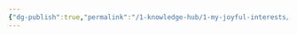 ```yaml
---
{"dg-publish":true,"permalink":"/1-knowledge-hub/1-my-joyful-interests/only-some-geography/city-maps/bhubaneswar-drawing-excalidraw/","tags":["excalidraw"],"noteIcon":""}
---
```

<style> .container {font-family: sans-serif; text-align: center;} .button-wrapper button {z-index: 1;height: 40px; width: 100px; margin: 10px;padding: 5px;} .excalidraw .App-menu_top .buttonList { display: flex;} .excalidraw-wrapper { height: 800px; margin: 50px; position: relative;} :root[dir="ltr"] .excalidraw .layer-ui__wrapper .zen-mode-transition.App-menu_bottom--transition-left {transform: none;} </style><script src="https://cdn.jsdelivr.net/npm/react@17/umd/react.production.min.js"></script><script src="https://cdn.jsdelivr.net/npm/react-dom@17/umd/react-dom.production.min.js"></script><script type="text/javascript" src="https://cdn.jsdelivr.net/npm/@excalidraw/excalidraw@0/dist/excalidraw.production.min.js"></script><div id="Bhubaneswar_Drawingexcalidraw.md"></div><script>(function(){const InitialData={"type":"excalidraw","version":2,"source":"https://github.com/zsviczian/obsidian-excalidraw-plugin/releases/tag/2.7.2","elements":[{"id":"5d8N_x1-qjZ1jFDyYXUBf","type":"freedraw","x":343,"y":-369.015625,"width":102,"height":717,"angle":0,"strokeColor":"#1e1e1e","backgroundColor":"transparent","fillStyle":"solid","strokeWidth":2,"strokeStyle":"solid","roughness":1,"opacity":100,"groupIds":[],"frameId":null,"index":"a1","roundness":null,"seed":440150521,"version":169,"versionNonce":1968762489,"isDeleted":false,"boundElements":null,"updated":1736240257622,"link":null,"locked":false,"points":[[0,0],[0,5],[-2,9],[-2,14],[-3,20],[-3,25],[-3,33],[-3,38],[-3,44],[-3,49],[-3,54],[-3,58],[-1,64],[-1,67],[1,72],[2,76],[4,80],[5,84],[8,88],[10,93],[12,96],[13,100],[16,104],[20,112],[24,118],[27,123],[30,128],[33,133],[36,138],[39,143],[43,148],[47,155],[52,163],[55,169],[59,177],[61,181],[66,189],[68,194],[69,199],[75,211],[77,215],[79,222],[81,228],[83,234],[85,241],[87,247],[89,256],[90,259],[90,264],[92,273],[93,280],[94,286],[95,294],[95,298],[97,312],[97,317],[98,325],[99,335],[99,343],[99,357],[99,363],[99,372],[99,378],[99,383],[99,389],[99,395],[99,404],[99,409],[98,414],[98,418],[97,424],[96,430],[95,433],[95,440],[94,448],[92,455],[91,461],[91,467],[90,473],[89,478],[88,484],[87,495],[86,497],[85,504],[84,509],[84,515],[83,520],[82,524],[81,529],[81,534],[81,540],[81,542],[80,549],[80,554],[79,557],[79,562],[79,566],[78,571],[78,573],[78,575],[78,578],[78,580],[78,584],[78,586],[78,587],[78,589],[78,590],[78,593],[78,596],[78,598],[78,601],[78,604],[78,607],[78,610],[78,613],[78,615],[78,621],[78,623],[78,627],[78,629],[78,632],[78,635],[78,638],[77,642],[77,645],[77,648],[77,651],[77,653],[77,656],[77,658],[77,659],[77,660],[77,662],[77,665],[77,667],[77,669],[78,672],[78,674],[78,675],[78,676],[79,678],[79,680],[79,683],[79,686],[80,687],[80,688],[80,690],[80,693],[80,697],[80,699],[81,700],[81,701],[82,705],[82,706],[82,707],[82,708],[82,709],[82,710],[82,711],[82,712],[82,713],[83,714],[83,715],[83,716],[83,717],[83,717]],"pressures":[],"simulatePressure":true,"lastCommittedPoint":[83,717]},{"id":"mQWlNpMXATsAw05J4hJ48","type":"freedraw","x":-257,"y":-162.265625,"width":596,"height":160,"angle":0,"strokeColor":"#1e1e1e","backgroundColor":"transparent","fillStyle":"solid","strokeWidth":2,"strokeStyle":"solid","roughness":1,"opacity":100,"groupIds":[],"frameId":null,"index":"a2","roundness":null,"seed":1369977945,"version":58,"versionNonce":136397241,"isDeleted":false,"boundElements":null,"updated":1736239036868,"link":null,"locked":false,"points":[[0,0],[7,-4],[20,-12],[33,-19],[53,-27],[68,-33],[90,-41],[107,-46],[129,-53],[157,-59],[173,-63],[201,-68],[225,-73],[242,-76],[266,-79],[283,-82],[318,-88],[335,-91],[345,-93],[367,-99],[390,-105],[402,-109],[421,-114],[442,-119],[445,-120],[467,-126],[479,-129],[485,-131],[502,-134],[510,-135],[519,-138],[526,-140],[531,-140],[537,-142],[541,-143],[546,-145],[552,-147],[557,-148],[562,-150],[565,-151],[570,-153],[572,-153],[574,-155],[576,-156],[580,-157],[582,-159],[584,-159],[586,-159],[587,-160],[589,-160],[590,-160],[591,-160],[592,-160],[594,-160],[595,-160],[596,-160],[596,-160]],"pressures":[],"simulatePressure":true,"lastCommittedPoint":[596,-160]},{"id":"RE5DWUQXL7tTv0FC_Rs1k","type":"freedraw","x":-217,"y":-31.265625,"width":604,"height":186,"angle":0,"strokeColor":"#1e1e1e","backgroundColor":"transparent","fillStyle":"solid","strokeWidth":2,"strokeStyle":"solid","roughness":1,"opacity":100,"groupIds":[],"frameId":null,"index":"a3","roundness":null,"seed":1291923319,"version":66,"versionNonce":498535575,"isDeleted":false,"boundElements":null,"updated":1736239040375,"link":null,"locked":false,"points":[[0,0],[1,0],[2,0],[7,0],[13,-2],[29,-7],[45,-13],[79,-24],[104,-33],[122,-40],[148,-49],[171,-58],[193,-67],[212,-75],[237,-88],[255,-97],[271,-105],[284,-112],[302,-121],[309,-124],[333,-135],[350,-142],[370,-149],[383,-154],[397,-158],[407,-161],[422,-165],[431,-169],[445,-172],[454,-173],[461,-175],[469,-177],[478,-178],[482,-179],[488,-181],[494,-181],[500,-182],[510,-184],[521,-185],[528,-186],[537,-186],[548,-186],[554,-186],[560,-186],[565,-186],[570,-186],[574,-186],[581,-186],[584,-186],[588,-186],[590,-186],[592,-186],[593,-186],[594,-186],[595,-186],[596,-186],[597,-186],[598,-186],[599,-186],[600,-186],[601,-186],[602,-186],[603,-186],[604,-186],[604,-186]],"pressures":[],"simulatePressure":true,"lastCommittedPoint":[604,-186]},{"id":"dYWdx41zQjTgB9WYX2Wju","type":"freedraw","x":433,"y":-133.265625,"width":659,"height":301,"angle":0,"strokeColor":"#1e1e1e","backgroundColor":"transparent","fillStyle":"solid","strokeWidth":2,"strokeStyle":"solid","roughness":1,"opacity":100,"groupIds":[],"frameId":null,"index":"a4","roundness":null,"seed":2020735289,"version":66,"versionNonce":1808582169,"isDeleted":false,"boundElements":null,"updated":1736239045567,"link":null,"locked":false,"points":[[0,0],[-1,0],[-6,0],[-11,0],[-17,0],[-23,0],[-30,1],[-38,2],[-50,3],[-56,4],[-67,5],[-72,6],[-91,11],[-103,13],[-121,17],[-128,19],[-139,22],[-168,30],[-182,33],[-205,39],[-223,45],[-245,51],[-270,59],[-290,66],[-313,72],[-336,81],[-368,92],[-386,100],[-405,108],[-423,116],[-440,123],[-453,129],[-467,138],[-478,143],[-493,152],[-505,160],[-515,169],[-524,175],[-530,180],[-539,188],[-547,194],[-554,199],[-565,209],[-568,213],[-578,222],[-586,229],[-595,237],[-599,240],[-605,245],[-610,250],[-616,254],[-623,260],[-624,261],[-631,267],[-634,270],[-637,274],[-639,276],[-642,279],[-645,283],[-652,292],[-654,295],[-656,298],[-658,300],[-659,301],[-659,301]],"pressures":[],"simulatePressure":true,"lastCommittedPoint":[-659,301]},{"id":"K8Rs_Pxr-MlFWms8dUqk9","type":"freedraw","x":-210,"y":167.734375,"width":630,"height":53,"angle":0,"strokeColor":"#1e1e1e","backgroundColor":"transparent","fillStyle":"solid","strokeWidth":2,"strokeStyle":"solid","roughness":1,"opacity":100,"groupIds":[],"frameId":null,"index":"a5","roundness":null,"seed":480734487,"version":64,"versionNonce":527585559,"isDeleted":false,"boundElements":null,"updated":1736239051730,"link":null,"locked":false,"points":[[0,0],[6,1],[17,6],[26,10],[37,15],[53,21],[66,27],[78,31],[89,34],[102,37],[111,38],[132,40],[142,41],[155,41],[165,41],[179,41],[192,41],[207,41],[221,39],[247,37],[260,36],[284,34],[291,33],[327,31],[345,30],[360,28],[371,27],[387,25],[402,23],[412,21],[434,19],[444,17],[458,15],[466,13],[476,11],[490,8],[507,6],[513,5],[528,2],[539,0],[548,-2],[559,-4],[566,-6],[572,-6],[578,-7],[585,-9],[587,-9],[591,-9],[599,-10],[603,-11],[609,-12],[611,-12],[616,-12],[620,-12],[622,-12],[623,-12],[625,-12],[626,-12],[627,-12],[628,-12],[629,-12],[630,-12],[630,-12]],"pressures":[],"simulatePressure":true,"lastCommittedPoint":[630,-12]},{"id":"cbFY9-BATVvzvet-3tfva","type":"freedraw","x":424.75,"y":289.984375,"width":618.75,"height":45,"angle":0,"strokeColor":"#1e1e1e","backgroundColor":"transparent","fillStyle":"solid","strokeWidth":2,"strokeStyle":"solid","roughness":1,"opacity":100,"groupIds":[],"frameId":null,"index":"a6","roundness":null,"seed":2137443513,"version":102,"versionNonce":1440351577,"isDeleted":false,"boundElements":null,"updated":1736239063099,"link":null,"locked":false,"points":[[0,0],[-1.25,0],[-2.5,0],[-7.5,0],[-10,0],[-15,0],[-25,2.5],[-53.75,8.75],[-72.5,12.5],[-95,16.25],[-120,21.25],[-142.5,26.25],[-166.25,31.25],[-195,35],[-208.75,37.5],[-231.25,41.25],[-250,42.5],[-253.75,42.5],[-278.75,45],[-290,45],[-303.75,45],[-312.5,45],[-325,45],[-341.25,45],[-353.75,45],[-380,45],[-393.75,45],[-407.5,45],[-423.75,45],[-435,45],[-446.25,45],[-457.5,45],[-470,45],[-480,43.75],[-487.5,42.5],[-492.5,41.25],[-496.25,41.25],[-500,41.25],[-501.25,41.25],[-502.5,40],[-506.25,40],[-507.5,40],[-508.75,40],[-510,40],[-511.25,40],[-512.5,40],[-515,40],[-516.25,38.75],[-517.5,38.75],[-518.75,38.75],[-521.25,38.75],[-523.75,37.5],[-525,37.5],[-527.5,37.5],[-528.75,37.5],[-531.25,37.5],[-532.5,37.5],[-533.75,37.5],[-535,37.5],[-536.25,37.5],[-538.75,37.5],[-540,37.5],[-541.25,37.5],[-543.75,37.5],[-545,36.25],[-546.25,36.25],[-548.75,36.25],[-550,36.25],[-552.5,36.25],[-553.75,36.25],[-556.25,36.25],[-557.5,36.25],[-560,36.25],[-563.75,36.25],[-566.25,36.25],[-568.75,36.25],[-571.25,35],[-572.5,35],[-575,33.75],[-577.5,33.75],[-581.25,32.5],[-585,32.5],[-587.5,31.25],[-590,31.25],[-592.5,30],[-595,30],[-597.5,30],[-600,30],[-601.25,28.75],[-603.75,28.75],[-606.25,27.5],[-608.75,27.5],[-610,27.5],[-611.25,27.5],[-612.5,27.5],[-613.75,27.5],[-615,27.5],[-616.25,27.5],[-617.5,26.25],[-618.75,26.25],[-618.75,26.25]],"pressures":[],"simulatePressure":true,"lastCommittedPoint":[-618.75,26.25]},{"id":"uuRezUcRqfovHr-mutFck","type":"freedraw","x":427.25,"y":347.484375,"width":32.5,"height":152.5,"angle":0,"strokeColor":"#1e1e1e","backgroundColor":"transparent","fillStyle":"solid","strokeWidth":2,"strokeStyle":"solid","roughness":1,"opacity":100,"groupIds":[],"frameId":null,"index":"a7","roundness":null,"seed":536357335,"version":38,"versionNonce":292026167,"isDeleted":false,"boundElements":null,"updated":1736239080740,"link":null,"locked":false,"points":[[0,0],[0,5],[1.25,12.5],[2.5,20],[3.75,28.75],[3.75,36.25],[3.75,42.5],[5,47.5],[6.25,55],[7.5,58.75],[7.5,62.5],[7.5,65],[7.5,70],[8.75,72.5],[10,76.25],[10,80],[11.25,85],[12.5,90],[13.75,93.75],[15,98.75],[17.5,105],[18.75,110],[20,115],[21.25,117.5],[22.5,122.5],[25,126.25],[26.25,130],[27.5,133.75],[27.5,137.5],[28.75,141.25],[30,145],[31.25,147.5],[31.25,148.75],[31.25,151.25],[32.5,151.25],[32.5,152.5],[32.5,152.5]],"pressures":[],"simulatePressure":true,"lastCommittedPoint":[32.5,152.5]},{"id":"bT_mYkVVS8P8PAOVz331h","type":"freedraw","x":459.75,"y":499.984375,"width":687.5,"height":27.5,"angle":0,"strokeColor":"#1e1e1e","backgroundColor":"transparent","fillStyle":"solid","strokeWidth":2,"strokeStyle":"solid","roughness":1,"opacity":100,"groupIds":[],"frameId":null,"index":"a8","roundness":null,"seed":76127385,"version":61,"versionNonce":2111986487,"isDeleted":false,"boundElements":null,"updated":1736239082175,"link":null,"locked":false,"points":[[0,0],[-3.75,0],[-8.75,0],[-22.5,-1.25],[-36.25,-2.5],[-55,-5],[-77.5,-7.5],[-107.5,-10],[-117.5,-10],[-142.5,-11.25],[-153.75,-11.25],[-166.25,-11.25],[-180,-11.25],[-192.5,-11.25],[-210,-11.25],[-218.75,-10],[-231.25,-8.75],[-246.25,-6.25],[-261.25,-3.75],[-276.25,-1.25],[-292.5,1.25],[-313.75,5],[-327.5,6.25],[-345,7.5],[-363.75,10],[-380,12.5],[-390,13.75],[-408.75,15],[-425,16.25],[-438.75,16.25],[-451.25,16.25],[-467.5,16.25],[-482.5,16.25],[-496.25,16.25],[-517.5,16.25],[-525,15],[-545,13.75],[-553.75,13.75],[-562.5,13.75],[-573.75,13.75],[-582.5,13.75],[-591.25,13.75],[-603.75,11.25],[-616.25,10],[-625,8.75],[-635,7.5],[-643.75,5],[-651.25,3.75],[-657.5,1.25],[-662.5,0],[-666.25,-1.25],[-673.75,-2.5],[-677.5,-3.75],[-680,-5],[-681.25,-5],[-683.75,-5],[-685,-6.25],[-686.25,-6.25],[-687.5,-6.25],[-687.5,-6.25]],"pressures":[],"simulatePressure":true,"lastCommittedPoint":[-687.5,-6.25]},{"id":"Lv-ha9wmjtNUli1MkYbQh","type":"ellipse","x":424.75,"y":478.734375,"width":63.75,"height":41.25,"angle":0,"strokeColor":"#e03131","backgroundColor":"#ffc9c9","fillStyle":"solid","strokeWidth":2,"strokeStyle":"solid","roughness":1,"opacity":100,"groupIds":[],"frameId":null,"index":"a9","roundness":{"type":2},"seed":1077672089,"version":40,"versionNonce":2097148377,"isDeleted":false,"boundElements":null,"updated":1736241087025,"link":null,"locked":false},{"id":"rDeDU4Fc","type":"text","x":489.75,"y":467.484375,"width":169.63987731933594,"height":50,"angle":0,"strokeColor":"#e03131","backgroundColor":"transparent","fillStyle":"solid","strokeWidth":2,"strokeStyle":"solid","roughness":1,"opacity":100,"groupIds":[],"frameId":null,"index":"aA","roundness":null,"seed":796808345,"version":49,"versionNonce":1700670615,"isDeleted":false,"boundElements":null,"updated":1736239113056,"link":null,"locked":false,"text":"VaniVihaar Square\n","rawText":"VaniVihaar Square\n","fontSize":20,"fontFamily":5,"textAlign":"left","verticalAlign":"top","containerId":null,"originalText":"VaniVihaar Square\n","autoResize":true,"lineHeight":1.25},{"id":"keqCOsbn","type":"text","x":-131.5,"y":484.984375,"width":130.8399200439453,"height":50,"angle":0,"strokeColor":"#e03131","backgroundColor":"transparent","fillStyle":"solid","strokeWidth":2,"strokeStyle":"solid","roughness":1,"opacity":100,"groupIds":[],"frameId":null,"index":"aB","roundness":null,"seed":453980887,"version":91,"versionNonce":754756919,"isDeleted":false,"boundElements":null,"updated":1736239922285,"link":null,"locked":false,"text":"Janpath road\n","rawText":"Janpath road\n","fontSize":20,"fontFamily":5,"textAlign":"left","verticalAlign":"top","containerId":null,"originalText":"Janpath road\n","autoResize":true,"lineHeight":1.25},{"id":"BGCVByk8HQ8XTNPoYDABN","type":"rectangle","x":-102.75,"y":632.484375,"width":13.75,"height":10,"angle":0,"strokeColor":"#e03131","backgroundColor":"transparent","fillStyle":"solid","strokeWidth":2,"strokeStyle":"solid","roughness":1,"opacity":100,"groupIds":[],"frameId":null,"index":"aC","roundness":{"type":3},"seed":731174489,"version":16,"versionNonce":1812344153,"isDeleted":false,"boundElements":null,"updated":1736239226710,"link":null,"locked":false},{"id":"9pDEnrcx","type":"text","x":-79,"y":621.234375,"width":151.3798828125,"height":50,"angle":0,"strokeColor":"#e03131","backgroundColor":"transparent","fillStyle":"solid","strokeWidth":2,"strokeStyle":"solid","roughness":1,"opacity":100,"groupIds":[],"frameId":null,"index":"aD","roundness":null,"seed":554737657,"version":39,"versionNonce":1324805111,"isDeleted":false,"boundElements":null,"updated":1736239904448,"link":null,"locked":false,"text":"Railway station\n","rawText":"Railway station\n","fontSize":20,"fontFamily":5,"textAlign":"left","verticalAlign":"top","containerId":null,"originalText":"Railway station\n","autoResize":true,"lineHeight":1.25},{"id":"3DUkWEqDhUfDSnc27RY6q","type":"freedraw","x":91,"y":339.984375,"width":8.75,"height":166.25,"angle":0,"strokeColor":"#1e1e1e","backgroundColor":"transparent","fillStyle":"solid","strokeWidth":2,"strokeStyle":"solid","roughness":1,"opacity":100,"groupIds":[],"frameId":null,"index":"aI","roundness":null,"seed":648609369,"version":41,"versionNonce":93294135,"isDeleted":false,"boundElements":null,"updated":1736239932276,"link":null,"locked":false,"points":[[0,0],[0,3.75],[0,8.75],[0,18.75],[0,27.5],[0,36.25],[0,43.75],[0,51.25],[0,57.5],[0,62.5],[0,70],[0,76.25],[-1.25,82.5],[-2.5,86.25],[-3.75,92.5],[-3.75,97.5],[-3.75,101.25],[-3.75,106.25],[-3.75,110],[-6.25,117.5],[-6.25,120],[-6.25,125],[-6.25,127.5],[-6.25,131.25],[-7.5,133.75],[-7.5,137.5],[-8.75,141.25],[-8.75,142.5],[-8.75,146.25],[-8.75,148.75],[-8.75,151.25],[-8.75,153.75],[-8.75,157.5],[-8.75,160],[-8.75,161.25],[-8.75,162.5],[-8.75,163.75],[-8.75,165],[-8.75,166.25],[-8.75,166.25]],"pressures":[],"simulatePressure":true,"lastCommittedPoint":[-8.75,166.25]},{"id":"i7R8DDFBZprliuRb40OQJ","type":"rectangle","x":63.5,"y":476.234375,"width":10,"height":12.5,"angle":0,"strokeColor":"#e03131","backgroundColor":"transparent","fillStyle":"solid","strokeWidth":2,"strokeStyle":"solid","roughness":1,"opacity":100,"groupIds":[],"frameId":null,"index":"aJ","roundness":{"type":3},"seed":1643632025,"version":15,"versionNonce":470150297,"isDeleted":false,"boundElements":null,"updated":1736239953835,"link":null,"locked":false},{"id":"gYOEnR5Y","type":"text","x":93.5,"y":467.484375,"width":114.27993774414062,"height":50,"angle":0,"strokeColor":"#e03131","backgroundColor":"transparent","fillStyle":"solid","strokeWidth":2,"strokeStyle":"solid","roughness":1,"opacity":100,"groupIds":[],"frameId":null,"index":"aK","roundness":null,"seed":772652695,"version":66,"versionNonce":130637625,"isDeleted":false,"boundElements":null,"updated":1736239965570,"link":null,"locked":false,"text":"Ram Temple\n","rawText":"Ram Temple\n","fontSize":20,"fontFamily":5,"textAlign":"left","verticalAlign":"top","containerId":null,"originalText":"Ram Temple\n","autoResize":true,"lineHeight":1.25},{"id":"tgm4Sd0fHNSJVhxuhsId7","type":"rectangle","x":41,"y":438.734375,"width":8.75,"height":8.75,"angle":0,"strokeColor":"#e03131","backgroundColor":"transparent","fillStyle":"solid","strokeWidth":2,"strokeStyle":"solid","roughness":1,"opacity":100,"groupIds":[],"frameId":null,"index":"aL","roundness":{"type":3},"seed":1508091129,"version":88,"versionNonce":337981111,"isDeleted":false,"boundElements":null,"updated":1736239997844,"link":null,"locked":false},{"id":"XREppVQj","type":"text","x":-32.75,"y":421.234375,"width":74.23994445800781,"height":50,"angle":0,"strokeColor":"#e03131","backgroundColor":"transparent","fillStyle":"solid","strokeWidth":2,"strokeStyle":"solid","roughness":1,"opacity":100,"groupIds":[],"frameId":null,"index":"aM","roundness":null,"seed":1330916599,"version":35,"versionNonce":136582297,"isDeleted":false,"boundElements":null,"updated":1736240009119,"link":null,"locked":false,"text":"BeyRut\n","rawText":"BeyRut\n","fontSize":20,"fontFamily":5,"textAlign":"left","verticalAlign":"top","containerId":null,"originalText":"BeyRut\n","autoResize":true,"lineHeight":1.25},{"id":"DZhrmE21a_H2QYHjM3mO7","type":"rectangle","x":68.5,"y":388.734375,"width":11.25,"height":12.5,"angle":0,"strokeColor":"#e03131","backgroundColor":"transparent","fillStyle":"solid","strokeWidth":2,"strokeStyle":"solid","roughness":1,"opacity":100,"groupIds":[],"frameId":null,"index":"aN","roundness":{"type":3},"seed":442008153,"version":13,"versionNonce":789165687,"isDeleted":false,"boundElements":null,"updated":1736240016968,"link":null,"locked":false},{"id":"CmX0efnF","type":"text","x":74.75,"y":366.234375,"width":121.35992431640625,"height":50,"angle":0,"strokeColor":"#e03131","backgroundColor":"transparent","fillStyle":"solid","strokeWidth":2,"strokeStyle":"solid","roughness":1,"opacity":100,"groupIds":[],"frameId":null,"index":"aO","roundness":null,"seed":1532877145,"version":37,"versionNonce":1984616023,"isDeleted":false,"boundElements":null,"updated":1736240027888,"link":null,"locked":false,"text":"Ekhamra Hut\n","rawText":"Ekhamra Hut\n","fontSize":20,"fontFamily":5,"textAlign":"left","verticalAlign":"top","containerId":null,"originalText":"Ekhamra Hut\n","autoResize":true,"lineHeight":1.25},{"id":"Vb0tdeWr","type":"text","x":-65.25,"y":302.3426889870765,"width":310.49151611328125,"height":53.42779067528241,"angle":0,"strokeColor":"#e03131","backgroundColor":"transparent","fillStyle":"solid","strokeWidth":2,"strokeStyle":"solid","roughness":1,"opacity":100,"groupIds":[],"frameId":null,"index":"aP","roundness":null,"seed":145517719,"version":160,"versionNonce":303202713,"isDeleted":false,"boundElements":null,"updated":1736240064688,"link":null,"locked":false,"text":"Sachivalaya Marg /Nehru Marg\n","rawText":"Sachivalaya Marg /Nehru Marg\n","fontSize":21.371116270112964,"fontFamily":5,"textAlign":"left","verticalAlign":"top","containerId":null,"originalText":"Sachivalaya Marg /Nehru Marg\n","autoResize":true,"lineHeight":1.25},{"id":"GkEroGNH","type":"text","x":58.5,"y":163.734375,"width":114.81991577148438,"height":50,"angle":0,"strokeColor":"#e03131","backgroundColor":"transparent","fillStyle":"solid","strokeWidth":2,"strokeStyle":"solid","roughness":1,"opacity":100,"groupIds":[],"frameId":null,"index":"aQ","roundness":null,"seed":592424793,"version":33,"versionNonce":2116202743,"isDeleted":false,"boundElements":null,"updated":1736240083777,"link":null,"locked":false,"text":"Vidyut Marg\n","rawText":"Vidyut Marg\n","fontSize":20,"fontFamily":5,"textAlign":"left","verticalAlign":"top","containerId":null,"originalText":"Vidyut Marg\n","autoResize":true,"lineHeight":1.25},{"id":"SIVPntHQGibZ8MeR_jzF4","type":"freedraw","x":-215.25,"y":162.484375,"width":40,"height":336.25,"angle":0,"strokeColor":"#1e1e1e","backgroundColor":"transparent","fillStyle":"solid","strokeWidth":2,"strokeStyle":"solid","roughness":1,"opacity":100,"groupIds":[],"frameId":null,"index":"aS","roundness":null,"seed":1383375063,"version":54,"versionNonce":506128183,"isDeleted":false,"boundElements":null,"updated":1736240095056,"link":null,"locked":false,"points":[[0,0],[0,2.5],[1.25,8.75],[1.25,15],[3.75,28.75],[5,42.5],[5,52.5],[6.25,66.25],[6.25,73.75],[6.25,80],[6.25,87.5],[6.25,97.5],[6.25,110],[6.25,118.75],[6.25,127.5],[6.25,137.5],[6.25,145],[6.25,152.5],[6.25,160],[6.25,167.5],[6.25,176.25],[5,186.25],[2.5,200],[2.5,207.5],[0,216.25],[-2.5,223.75],[-3.75,232.5],[-6.25,241.25],[-7.5,248.75],[-10,256.25],[-11.25,265],[-12.5,271.25],[-15,277.5],[-15,283.75],[-17.5,286.25],[-18.75,292.5],[-20,296.25],[-21.25,301.25],[-22.5,305],[-23.75,310],[-26.25,313.75],[-26.25,316.25],[-28.75,318.75],[-28.75,321.25],[-30,322.5],[-30,325],[-31.25,327.5],[-32.5,330],[-33.75,332.5],[-33.75,333.75],[-33.75,335],[-33.75,336.25],[-33.75,336.25]],"pressures":[],"simulatePressure":true,"lastCommittedPoint":[-33.75,336.25]},{"id":"4lvwxsTqsMWmb_6xXC8WT","type":"ellipse","x":-274,"y":474.984375,"width":55,"height":49,"angle":0,"strokeColor":"#e03131","backgroundColor":"#ffc9c9","fillStyle":"solid","strokeWidth":2,"strokeStyle":"solid","roughness":1,"opacity":100,"groupIds":[],"frameId":null,"index":"aT","roundness":{"type":2},"seed":783002777,"version":37,"versionNonce":1095634841,"isDeleted":false,"boundElements":[],"updated":1736241089465,"link":null,"locked":false},{"id":"eCfRTVtD","type":"text","x":62.25,"y":-60.015625,"width":147.55990600585938,"height":25,"angle":5.970443217075998,"strokeColor":"#e03131","backgroundColor":"transparent","fillStyle":"solid","strokeWidth":2,"strokeStyle":"solid","roughness":1,"opacity":100,"groupIds":[],"frameId":null,"index":"aW","roundness":null,"seed":1531481847,"version":63,"versionNonce":395796503,"isDeleted":false,"boundElements":null,"updated":1736240155685,"link":null,"locked":false,"text":"CRP DAV Road","rawText":"CRP DAV Road","fontSize":20,"fontFamily":5,"textAlign":"left","verticalAlign":"top","containerId":null,"originalText":"CRP DAV Road","autoResize":true,"lineHeight":1.25},{"id":"RzBoUUD2","type":"text","x":51,"y":-157.515625,"width":102.85992431640625,"height":50,"angle":5.79444049128916,"strokeColor":"#e03131","backgroundColor":"transparent","fillStyle":"solid","strokeWidth":2,"strokeStyle":"solid","roughness":1,"opacity":100,"groupIds":[],"frameId":null,"index":"aX","roundness":null,"seed":405898839,"version":31,"versionNonce":1786120055,"isDeleted":false,"boundElements":null,"updated":1736240170074,"link":null,"locked":false,"text":"Azad Marg\n","rawText":"Azad Marg\n","fontSize":20,"fontFamily":5,"textAlign":"left","verticalAlign":"top","containerId":null,"originalText":"Azad Marg\n","autoResize":true,"lineHeight":1.25},{"id":"kcjyfX1d","type":"text","x":5.976872235406343,"y":-293.91593425154014,"width":152.13986206054688,"height":25,"angle":5.977844219602991,"strokeColor":"#e03131","backgroundColor":"transparent","fillStyle":"solid","strokeWidth":2,"strokeStyle":"solid","roughness":1,"opacity":100,"groupIds":[],"frameId":null,"index":"aY","roundness":null,"seed":1280693687,"version":68,"versionNonce":271206359,"isDeleted":false,"boundElements":null,"updated":1736240196641,"link":null,"locked":false,"text":"Khandagiri Marg","rawText":"Khandagiri Marg","fontSize":20,"fontFamily":5,"textAlign":"left","verticalAlign":"top","containerId":null,"originalText":"Khandagiri Marg","autoResize":true,"lineHeight":1.25},{"id":"p31uFqtN","type":"text","x":-347.75,"y":-233.765625,"width":124.49992370605469,"height":75,"angle":0,"strokeColor":"#e03131","backgroundColor":"transparent","fillStyle":"solid","strokeWidth":2,"strokeStyle":"solid","roughness":1,"opacity":100,"groupIds":[],"frameId":null,"index":"aa","roundness":null,"seed":1630728215,"version":48,"versionNonce":123013849,"isDeleted":false,"boundElements":null,"updated":1736240220622,"link":null,"locked":false,"text":"NTPC \nGuest House\n","rawText":"NTPC \nGuest House\n","fontSize":20,"fontFamily":5,"textAlign":"left","verticalAlign":"top","containerId":null,"originalText":"NTPC \nGuest House\n","autoResize":true,"lineHeight":1.25},{"id":"JMZIWttrcsXz789dVpKch","type":"ellipse","x":319.75,"y":-337.515625,"width":52.5,"height":33.75,"angle":0,"strokeColor":"#e03131","backgroundColor":"#ffc9c9","fillStyle":"solid","strokeWidth":4,"strokeStyle":"solid","roughness":1,"opacity":100,"groupIds":[],"frameId":null,"index":"ab","roundness":{"type":2},"seed":1240524953,"version":37,"versionNonce":188310553,"isDeleted":false,"boundElements":null,"updated":1736241082801,"link":null,"locked":false},{"id":"ikCx7fkF","type":"text","x":388.5,"y":-346.265625,"width":171.29986572265625,"height":25,"angle":0,"strokeColor":"#e03131","backgroundColor":"transparent","fillStyle":"solid","strokeWidth":2,"strokeStyle":"solid","roughness":1,"opacity":100,"groupIds":[],"frameId":null,"index":"ac","roundness":null,"seed":702200727,"version":22,"versionNonce":228467641,"isDeleted":false,"boundElements":null,"updated":1736240238154,"link":null,"locked":false,"text":"Khandagiri Square","rawText":"Khandagiri Square","fontSize":20,"fontFamily":5,"textAlign":"left","verticalAlign":"top","containerId":null,"originalText":"Khandagiri Square","autoResize":true,"lineHeight":1.25},{"id":"ieRcEf8WRgvdo3qsjaQ0e","type":"rectangle","x":417.25,"y":-60.015625,"width":36.25,"height":28.75,"angle":0,"strokeColor":"#e03131","backgroundColor":"transparent","fillStyle":"solid","strokeWidth":2,"strokeStyle":"solid","roughness":1,"opacity":100,"groupIds":[],"frameId":null,"index":"ad","roundness":{"type":3},"seed":2109975927,"version":41,"versionNonce":736600857,"isDeleted":false,"boundElements":null,"updated":1736240260687,"link":null,"locked":false},{"id":"Nw55UO4lU780-LyxcDiIE","type":"rectangle","x":-274,"y":-170.015625,"width":25,"height":26.25,"angle":0,"strokeColor":"#e03131","backgroundColor":"transparent","fillStyle":"solid","strokeWidth":2,"strokeStyle":"solid","roughness":1,"opacity":100,"groupIds":[],"frameId":null,"index":"ae","roundness":{"type":3},"seed":1619686041,"version":12,"versionNonce":1901325273,"isDeleted":false,"boundElements":null,"updated":1736240254900,"link":null,"locked":false},{"id":"wN01NJYx","type":"text","x":468.5,"y":-53.765625,"width":75.719970703125,"height":50,"angle":0,"strokeColor":"#e03131","backgroundColor":"transparent","fillStyle":"solid","strokeWidth":2,"strokeStyle":"solid","roughness":1,"opacity":100,"groupIds":[],"frameId":null,"index":"af","roundness":null,"seed":141193433,"version":32,"versionNonce":2089640983,"isDeleted":false,"boundElements":null,"updated":1736240277712,"link":null,"locked":false,"text":"ISCKON\nTemple","rawText":"ISCKON\nTemple","fontSize":20,"fontFamily":5,"textAlign":"left","verticalAlign":"top","containerId":null,"originalText":"ISCKON\nTemple","autoResize":true,"lineHeight":1.25},{"id":"eBUtjWtwAFHt11ItfvYE7","type":"rectangle","x":233.5,"y":127.484375,"width":16.25,"height":16.25,"angle":0,"strokeColor":"#e03131","backgroundColor":"transparent","fillStyle":"solid","strokeWidth":2,"strokeStyle":"solid","roughness":1,"opacity":100,"groupIds":[],"frameId":null,"index":"ag","roundness":{"type":3},"seed":956221881,"version":16,"versionNonce":599703737,"isDeleted":false,"boundElements":null,"updated":1736240300902,"link":null,"locked":false},{"id":"MgN0ez08","type":"text","x":259.75,"y":103.734375,"width":76.95994567871094,"height":50,"angle":0,"strokeColor":"#e03131","backgroundColor":"transparent","fillStyle":"solid","strokeWidth":2,"strokeStyle":"solid","roughness":1,"opacity":100,"groupIds":[],"frameId":null,"index":"ah","roundness":null,"seed":676921463,"version":40,"versionNonce":531178073,"isDeleted":false,"boundElements":null,"updated":1736240316807,"link":null,"locked":false,"text":"Kalyani \nStadium","rawText":"Kalyani \nStadium","fontSize":20,"fontFamily":5,"textAlign":"left","verticalAlign":"top","containerId":null,"originalText":"Kalyani \nStadium","autoResize":true,"lineHeight":1.25},{"id":"r2miqx8p7SHvhxhKcwxE6","type":"rectangle","x":211,"y":201.234375,"width":15,"height":10,"angle":0,"strokeColor":"#e03131","backgroundColor":"transparent","fillStyle":"solid","strokeWidth":2,"strokeStyle":"solid","roughness":1,"opacity":100,"groupIds":[],"frameId":null,"index":"ai","roundness":{"type":3},"seed":113582105,"version":14,"versionNonce":1619519033,"isDeleted":false,"boundElements":null,"updated":1736240323924,"link":null,"locked":false},{"id":"xeZ4DvWz","type":"text","x":231,"y":192.484375,"width":131.55987548828125,"height":50,"angle":0,"strokeColor":"#e03131","backgroundColor":"transparent","fillStyle":"solid","strokeWidth":2,"strokeStyle":"solid","roughness":1,"opacity":100,"groupIds":[],"frameId":null,"index":"aj","roundness":null,"seed":2010948343,"version":43,"versionNonce":985879961,"isDeleted":false,"boundElements":null,"updated":1736240345100,"link":null,"locked":false,"text":"Venkateswara\nTemple","rawText":"Venkateswara\nTemple","fontSize":20,"fontFamily":5,"textAlign":"left","verticalAlign":"top","containerId":null,"originalText":"Venkateswara\nTemple","autoResize":true,"lineHeight":1.25},{"id":"rQkQ3vNzmFbOsM5TQvNZZ","type":"freedraw","x":421,"y":154.984375,"width":431.25,"height":68.75,"angle":0,"strokeColor":"#1e1e1e","backgroundColor":"transparent","fillStyle":"solid","strokeWidth":2,"strokeStyle":"solid","roughness":1,"opacity":100,"groupIds":[],"frameId":null,"index":"al","roundness":null,"seed":341916889,"version":33,"versionNonce":1644923703,"isDeleted":false,"boundElements":null,"updated":1736240358150,"link":null,"locked":false,"points":[[0,0],[1.25,-1.25],[3.75,-1.25],[11.25,-1.25],[23.75,-2.5],[50,-6.25],[77.5,-11.25],[103.75,-15],[118.75,-16.25],[153.75,-17.5],[173.75,-17.5],[191.25,-17.5],[211.25,-17.5],[231.25,-17.5],[256.25,-17.5],[275,-18.75],[296.25,-22.5],[317.5,-27.5],[336.25,-33.75],[348.75,-38.75],[361.25,-43.75],[372.5,-47.5],[387.5,-53.75],[393.75,-55],[403.75,-58.75],[408.75,-61.25],[416.25,-63.75],[422.5,-66.25],[427.5,-66.25],[430,-67.5],[431.25,-68.75],[431.25,-68.75]],"pressures":[],"simulatePressure":true,"lastCommittedPoint":[431.25,-68.75]},{"id":"YDGLnMMY","type":"text","x":636,"y":86.234375,"width":170.97987365722656,"height":25,"angle":6.127597708465934,"strokeColor":"#e03131","backgroundColor":"transparent","fillStyle":"solid","strokeWidth":2,"strokeStyle":"solid","roughness":1,"opacity":100,"groupIds":[],"frameId":null,"index":"am","roundness":null,"seed":1774438553,"version":81,"versionNonce":715827513,"isDeleted":false,"boundElements":null,"updated":1736240374141,"link":null,"locked":false,"text":"Nandakanan Road","rawText":"Nandakanan Road","fontSize":20,"fontFamily":5,"textAlign":"left","verticalAlign":"top","containerId":null,"originalText":"Nandakanan Road","autoResize":true,"lineHeight":1.25},{"id":"XLHKWHhkQdYEkvyvX2JCK","type":"freedraw","x":855.8076923076922,"y":85.84975961538464,"width":455.3846153846155,"height":107.69230769230774,"angle":0,"strokeColor":"#1e1e1e","backgroundColor":"transparent","fillStyle":"solid","strokeWidth":2,"strokeStyle":"solid","roughness":1,"opacity":100,"groupIds":[],"frameId":null,"index":"an","roundness":null,"seed":904059159,"version":31,"versionNonce":113302777,"isDeleted":false,"boundElements":null,"updated":1736240851813,"link":null,"locked":false,"points":[[0,0],[1.538461538461661,0],[9.230769230769283,-4.615384615384642],[21.53846153846166,-7.692307692307736],[35.38461538461547,-13.846153846153925],[60,-20],[86.15384615384619,-26.15384615384619],[124.61538461538476,-32.30769230769238],[149.23076923076928,-35.38461538461536],[170.76923076923072,-38.46153846153845],[196.9230769230769,-40],[221.53846153846166,-41.53846153846155],[247.69230769230762,-43.076923076923094],[270.7692307692307,-44.61538461538464],[295.3846153846155,-47.692307692307736],[332.3076923076924,-53.846153846153925],[353.8461538461538,-56.923076923076906],[381.53846153846166,-64.61538461538464],[396.9230769230769,-69.23076923076928],[409.2307692307693,-73.84615384615392],[415.3846153846155,-76.9230769230769],[427.6923076923076,-84.61538461538464],[432.3076923076924,-89.23076923076928],[436.9230769230769,-93.84615384615392],[440,-95.38461538461536],[447.6923076923076,-104.61538461538464],[452.3076923076924,-106.15384615384619],[453.8461538461538,-107.69230769230774],[455.3846153846155,-107.69230769230774],[455.3846153846155,-107.69230769230774]],"pressures":[],"simulatePressure":true,"lastCommittedPoint":[455.3846153846155,-107.69230769230774]},{"id":"bZHZPndP2p9sSYOUqLlue","type":"rectangle","x":761.9615384615383,"y":141.234375,"width":18.461538461538566,"height":18.461538461538453,"angle":0,"strokeColor":"#e03131","backgroundColor":"transparent","fillStyle":"solid","strokeWidth":2,"strokeStyle":"solid","roughness":1,"opacity":100,"groupIds":[],"frameId":null,"index":"ao","roundness":{"type":3},"seed":1641467959,"version":12,"versionNonce":1835903417,"isDeleted":false,"boundElements":null,"updated":1736240861455,"link":null,"locked":false},{"id":"LeGGRj2o","type":"text","x":694.2692307692307,"y":148.92668269230762,"width":75.51994323730469,"height":75,"angle":0,"strokeColor":"#e03131","backgroundColor":"transparent","fillStyle":"solid","strokeWidth":2,"strokeStyle":"solid","roughness":1,"opacity":100,"groupIds":[],"frameId":null,"index":"ap","roundness":null,"seed":1166821239,"version":97,"versionNonce":1525573911,"isDeleted":false,"boundElements":null,"updated":1736240881101,"link":null,"locked":false,"text":"Janata \nMaidan\n","rawText":"Janata \nMaidan\n","fontSize":20,"fontFamily":5,"textAlign":"left","verticalAlign":"top","containerId":null,"originalText":"Janata \nMaidan\n","autoResize":true,"lineHeight":1.25},{"id":"MxGLFUl-ANrK2rfIFbGnR","type":"freedraw","x":848.1153846153845,"y":81.234375,"width":235.38461538461524,"height":309.2307692307692,"angle":0,"strokeColor":"#1e1e1e","backgroundColor":"transparent","fillStyle":"solid","strokeWidth":2,"strokeStyle":"solid","roughness":1,"opacity":100,"groupIds":[],"frameId":null,"index":"aq","roundness":null,"seed":720778649,"version":67,"versionNonce":1224378775,"isDeleted":false,"boundElements":null,"updated":1736240890789,"link":null,"locked":false,"points":[[0,0],[0,-6.153846153846189],[0,-15.384615384615358],[-4.615384615384755,-30.769230769230717],[-9.230769230769283,-46.15384615384619],[-13.846153846153811,-60],[-18.461538461538566,-73.84615384615381],[-23.076923076923094,-83.0769230769231],[-24.615384615384755,-92.30769230769226],[-27.692307692307622,-101.53846153846155],[-29.230769230769283,-107.69230769230774],[-30.769230769230717,-110.76923076923072],[-30.769230769230717,-115.38461538461536],[-32.30769230769238,-118.46153846153845],[-33.84615384615381,-123.0769230769231],[-33.84615384615381,-127.69230769230774],[-35.38461538461547,-130.76923076923072],[-36.923076923076906,-135.38461538461536],[-36.923076923076906,-138.46153846153845],[-36.923076923076906,-140],[-36.923076923076906,-141.53846153846155],[-32.30769230769238,-143.0769230769231],[-29.230769230769283,-144.61538461538464],[-24.615384615384755,-146.1538461538462],[-16.923076923076906,-146.1538461538462],[1.5384615384614335,-149.23076923076928],[4.615384615384528,-150.76923076923072],[20,-150.76923076923072],[30.769230769230717,-150.76923076923072],[36.923076923076906,-150.76923076923072],[43.076923076923094,-150.76923076923072],[49.23076923076928,-150.76923076923072],[61.53846153846143,-150.76923076923072],[73.84615384615381,-152.30769230769226],[80,-152.30769230769226],[89.23076923076928,-152.30769230769226],[115.38461538461524,-156.9230769230769],[132.30769230769238,-158.46153846153845],[144.61538461538453,-160],[156.9230769230769,-161.53846153846155],[169.23076923076928,-163.0769230769231],[176.9230769230769,-166.1538461538462],[187.69230769230762,-167.69230769230774],[189.23076923076928,-167.69230769230774],[193.8461538461538,-169.23076923076917],[193.8461538461538,-170.76923076923072],[195.38461538461524,-172.30769230769226],[196.9230769230769,-181.53846153846155],[196.9230769230769,-189.23076923076917],[196.9230769230769,-200],[198.46153846153834,-212.30769230769226],[198.46153846153834,-224.61538461538464],[198.46153846153834,-233.8461538461538],[198.46153846153834,-252.30769230769226],[198.46153846153834,-255.38461538461536],[198.46153846153834,-269.23076923076917],[198.46153846153834,-275.38461538461536],[198.46153846153834,-281.53846153846155],[198.46153846153834,-287.69230769230774],[198.46153846153834,-290.7692307692308],[198.46153846153834,-295.38461538461536],[198.46153846153834,-300],[198.46153846153834,-304.6153846153846],[198.46153846153834,-307.6923076923077],[198.46153846153834,-309.2307692307692],[198.46153846153834,-309.2307692307692]],"pressures":[],"simulatePressure":true,"lastCommittedPoint":[198.46153846153834,-309.2307692307692]},{"id":"bPfQS3qprWaqS5_vJqyFb","type":"rectangle","x":1021.9615384615383,"y":-260.30408653846155,"width":38.46153846153857,"height":29.230769230769226,"angle":0,"strokeColor":"#e03131","backgroundColor":"transparent","fillStyle":"solid","strokeWidth":2,"strokeStyle":"solid","roughness":1,"opacity":100,"groupIds":[],"frameId":null,"index":"ar","roundness":{"type":3},"seed":1100901433,"version":19,"versionNonce":826253785,"isDeleted":false,"boundElements":null,"updated":1736240895706,"link":null,"locked":false},{"id":"c42Up4AW","type":"text","x":1069.653846153846,"y":-298.765625,"width":57.8399658203125,"height":50,"angle":0,"strokeColor":"#e03131","backgroundColor":"transparent","fillStyle":"solid","strokeWidth":2,"strokeStyle":"solid","roughness":1,"opacity":100,"groupIds":[],"frameId":null,"index":"as","roundness":null,"seed":1149238969,"version":35,"versionNonce":885511351,"isDeleted":false,"boundElements":null,"updated":1736240910378,"link":null,"locked":false,"text":"Truly \nPublik","rawText":"Truly \nPublik","fontSize":20,"fontFamily":5,"textAlign":"left","verticalAlign":"top","containerId":null,"originalText":"Truly \nPublik","autoResize":true,"lineHeight":1.25},{"id":"2DJp4jWl6sZdBt9hkAxEP","type":"rectangle","x":1055.8076923076922,"y":12.003605769230717,"width":26.15384615384619,"height":10.76923076923083,"angle":0,"strokeColor":"#e03131","backgroundColor":"transparent","fillStyle":"solid","strokeWidth":2,"strokeStyle":"solid","roughness":1,"opacity":100,"groupIds":[],"frameId":null,"index":"at","roundness":{"type":3},"seed":2013614839,"version":11,"versionNonce":1911890009,"isDeleted":false,"boundElements":null,"updated":1736240917330,"link":null,"locked":false},{"id":"gSFvnNCT","type":"text","x":1072.730769230769,"y":-38.765625,"width":61.87995910644531,"height":50,"angle":0,"strokeColor":"#e03131","backgroundColor":"transparent","fillStyle":"solid","strokeWidth":2,"strokeStyle":"solid","roughness":1,"opacity":100,"groupIds":[],"frameId":null,"index":"au","roundness":null,"seed":757440215,"version":37,"versionNonce":1922665081,"isDeleted":false,"boundElements":null,"updated":1736240930551,"link":null,"locked":false,"text":"Kruti\ncoffee","rawText":"Kruti\ncoffee","fontSize":20,"fontFamily":5,"textAlign":"left","verticalAlign":"top","containerId":null,"originalText":"Kruti\ncoffee","autoResize":true,"lineHeight":1.25},{"id":"fpk0eMLdJGCP_8TznXwjP","type":"freedraw","x":1049.653846153846,"y":48.926682692307736,"width":69.23076923076928,"height":238.46153846153845,"angle":0,"strokeColor":"#1e1e1e","backgroundColor":"transparent","fillStyle":"solid","strokeWidth":2,"strokeStyle":"solid","roughness":1,"opacity":100,"groupIds":[],"frameId":null,"index":"aw","roundness":null,"seed":69999351,"version":112,"versionNonce":1143310839,"isDeleted":false,"boundElements":null,"updated":1736240946834,"link":null,"locked":false,"points":[[0,0],[0,6.153846153846075],[1.538461538461661,12.307692307692264],[1.538461538461661,20],[1.538461538461661,24.615384615384528],[3.0769230769230944,29.23076923076917],[3.0769230769230944,32.307692307692264],[3.0769230769230944,35.38461538461536],[3.0769230769230944,36.923076923076906],[3.0769230769230944,41.53846153846155],[3.0769230769230944,43.07692307692298],[3.0769230769230944,46.153846153846075],[4.615384615384755,49.23076923076917],[4.615384615384755,50.76923076923072],[4.615384615384755,53.84615384615381],[4.615384615384755,55.38461538461536],[4.615384615384755,56.923076923076906],[4.615384615384755,58.46153846153845],[4.615384615384755,60],[4.615384615384755,63.07692307692298],[4.615384615384755,64.61538461538453],[4.615384615384755,67.69230769230762],[4.615384615384755,69.23076923076917],[4.615384615384755,72.30769230769226],[4.615384615384755,75.38461538461536],[4.615384615384755,76.9230769230769],[6.153846153846189,80],[6.153846153846189,81.53846153846155],[6.153846153846189,83.07692307692298],[6.153846153846189,84.61538461538453],[6.153846153846189,86.15384615384608],[6.153846153846189,89.23076923076917],[6.153846153846189,90.76923076923072],[6.153846153846189,93.84615384615381],[6.153846153846189,95.38461538461536],[6.153846153846189,98.46153846153845],[6.153846153846189,100],[6.153846153846189,101.53846153846155],[6.153846153846189,103.07692307692298],[6.153846153846189,104.61538461538453],[6.153846153846189,106.15384615384608],[6.153846153846189,107.69230769230762],[6.153846153846189,109.23076923076917],[6.153846153846189,112.30769230769226],[6.153846153846189,113.84615384615381],[6.153846153846189,116.9230769230769],[6.153846153846189,118.46153846153845],[6.153846153846189,120],[7.69230769230785,126.15384615384608],[7.69230769230785,127.69230769230762],[7.69230769230785,132.30769230769226],[9.230769230769283,133.8461538461538],[9.230769230769283,136.9230769230769],[9.230769230769283,138.46153846153845],[9.230769230769283,141.53846153846143],[9.230769230769283,143.07692307692298],[9.230769230769283,146.15384615384608],[9.230769230769283,147.69230769230762],[9.230769230769283,150.76923076923072],[9.230769230769283,152.30769230769226],[9.230769230769283,153.8461538461538],[9.230769230769283,156.9230769230769],[9.230769230769283,160],[10.769230769230944,163.07692307692298],[10.769230769230944,166.15384615384608],[10.769230769230944,167.69230769230762],[10.769230769230944,169.23076923076917],[10.769230769230944,172.30769230769226],[10.769230769230944,176.9230769230769],[10.769230769230944,180],[12.307692307692378,183.07692307692298],[12.307692307692378,186.15384615384608],[12.307692307692378,190.76923076923072],[12.307692307692378,195.38461538461536],[12.307692307692378,198.46153846153845],[12.307692307692378,206.15384615384608],[12.307692307692378,209.23076923076917],[12.307692307692378,213.8461538461538],[13.846153846153811,216.9230769230769],[13.846153846153811,220],[13.846153846153811,226.15384615384608],[13.846153846153811,229.23076923076917],[13.846153846153811,230.76923076923072],[13.846153846153811,235.38461538461536],[13.846153846153811,236.9230769230769],[13.846153846153811,238.46153846153845],[15.384615384615472,238.46153846153845],[16.923076923076906,238.46153846153845],[20,238.46153846153845],[24.615384615384755,238.46153846153845],[30.769230769230944,238.46153846153845],[35.38461538461547,238.46153846153845],[38.46153846153857,238.46153846153845],[41.53846153846166,238.46153846153845],[43.076923076923094,238.46153846153845],[44.615384615384755,236.9230769230769],[46.15384615384619,236.9230769230769],[47.69230769230785,236.9230769230769],[49.23076923076928,236.9230769230769],[52.30769230769238,236.9230769230769],[53.84615384615381,235.38461538461536],[56.923076923076906,235.38461538461536],[58.46153846153857,235.38461538461536],[60,235.38461538461536],[61.53846153846166,235.38461538461536],[63.076923076923094,235.38461538461536],[64.61538461538476,235.38461538461536],[66.15384615384619,235.38461538461536],[67.69230769230785,235.38461538461536],[69.23076923076928,235.38461538461536],[69.23076923076928,235.38461538461536]],"pressures":[],"simulatePressure":true,"lastCommittedPoint":[69.23076923076928,235.38461538461536]},{"id":"4nKfd_p1COVHYfLDnMgml","type":"rectangle","x":1132.730769230769,"y":250.46514423076917,"width":32.30769230769238,"height":29.230769230769283,"angle":0,"strokeColor":"#e03131","backgroundColor":"transparent","fillStyle":"solid","strokeWidth":2,"strokeStyle":"solid","roughness":1,"opacity":100,"groupIds":[],"frameId":null,"index":"ax","roundness":{"type":3},"seed":388132313,"version":21,"versionNonce":1278994297,"isDeleted":false,"boundElements":null,"updated":1736240952900,"link":null,"locked":false},{"id":"PgbWI3Ll","type":"text","x":1154.2692307692307,"y":275.0805288461538,"width":223.95980834960938,"height":75,"angle":0,"strokeColor":"#e03131","backgroundColor":"transparent","fillStyle":"solid","strokeWidth":2,"strokeStyle":"solid","roughness":1,"opacity":100,"groupIds":[],"frameId":null,"index":"ay","roundness":null,"seed":1864536153,"version":54,"versionNonce":1621892727,"isDeleted":false,"boundElements":null,"updated":1736240975017,"link":null,"locked":false,"text":"AsuArogyam\nDebashish Mishra Clinic\n","rawText":"AsuArogyam\nDebashish Mishra Clinic\n","fontSize":20,"fontFamily":5,"textAlign":"left","verticalAlign":"top","containerId":null,"originalText":"AsuArogyam\nDebashish Mishra Clinic\n","autoResize":true,"lineHeight":1.25},{"id":"bw-qkwdMxhtw1AcuSFpdT","type":"freedraw","x":1305.0384615384614,"y":-17.227163461538453,"width":133.8461538461538,"height":50.76923076923083,"angle":0,"strokeColor":"#1e1e1e","backgroundColor":"transparent","fillStyle":"solid","strokeWidth":2,"strokeStyle":"solid","roughness":1,"opacity":100,"groupIds":[],"frameId":null,"index":"b01","roundness":null,"seed":544301527,"version":32,"versionNonce":480215,"isDeleted":false,"boundElements":null,"updated":1736241001426,"link":null,"locked":false,"points":[[0,0],[1.5384615384614335,0],[1.5384615384614335,-1.5384615384615472],[3.0769230769230944,-1.5384615384615472],[4.615384615384528,-1.5384615384615472],[9.230769230769283,-3.0769230769230944],[12.307692307692378,-4.615384615384642],[18.46153846153834,-6.153846153846189],[24.615384615384528,-9.230769230769283],[32.30769230769238,-12.307692307692264],[40,-16.923076923076906],[43.076923076923094,-16.923076923076906],[52.30769230769238,-21.538461538461547],[58.46153846153834,-23.076923076923094],[63.076923076923094,-24.61538461538464],[66.15384615384619,-26.15384615384619],[70.76923076923072,-26.15384615384619],[73.84615384615381,-27.692307692307736],[78.46153846153834,-27.692307692307736],[81.53846153846143,-29.230769230769283],[95.38461538461524,-33.84615384615381],[104.61538461538453,-35.38461538461536],[110.76923076923072,-36.923076923076906],[116.9230769230769,-40],[120,-41.53846153846155],[124.61538461538453,-44.61538461538464],[130.76923076923072,-47.692307692307736],[132.30769230769238,-49.23076923076928],[132.30769230769238,-50.76923076923083],[133.8461538461538,-50.76923076923083],[133.8461538461538,-50.76923076923083]],"pressures":[],"simulatePressure":true,"lastCommittedPoint":[133.8461538461538,-50.76923076923083]},{"id":"cGhk3wG4KyGbJY3ICG2EG","type":"freedraw","x":1341.9615384615383,"y":-21.842548076923094,"width":13.846153846153811,"height":118.46153846153845,"angle":0,"strokeColor":"#1e1e1e","backgroundColor":"transparent","fillStyle":"solid","strokeWidth":2,"strokeStyle":"solid","roughness":1,"opacity":100,"groupIds":[],"frameId":null,"index":"b02","roundness":null,"seed":1780821497,"version":35,"versionNonce":1727750455,"isDeleted":false,"boundElements":null,"updated":1736241012873,"link":null,"locked":false,"points":[[0,0],[0,4.615384615384642],[0,7.692307692307736],[0,12.307692307692378],[0,20],[0,23.076923076923094],[0,26.15384615384619],[0,29.230769230769283],[1.5384615384614335,30.76923076923083],[1.5384615384614335,32.30769230769238],[1.5384615384614335,33.84615384615381],[1.5384615384614335,35.38461538461536],[1.5384615384614335,38.46153846153845],[1.5384615384614335,40],[3.0769230769230944,41.53846153846155],[3.0769230769230944,44.61538461538464],[3.0769230769230944,46.15384615384619],[3.0769230769230944,50.76923076923083],[4.615384615384528,58.46153846153845],[6.153846153846189,63.076923076923094],[6.153846153846189,67.69230769230774],[6.153846153846189,72.30769230769238],[6.153846153846189,78.46153846153845],[7.692307692307622,83.0769230769231],[9.230769230769283,89.23076923076928],[9.230769230769283,93.84615384615381],[10.769230769230717,100],[12.307692307692378,106.15384615384619],[12.307692307692378,110.76923076923083],[12.307692307692378,113.84615384615381],[12.307692307692378,116.9230769230769],[13.846153846153811,116.9230769230769],[13.846153846153811,118.46153846153845],[13.846153846153811,118.46153846153845]],"pressures":[],"simulatePressure":true,"lastCommittedPoint":[13.846153846153811,118.46153846153845]},{"id":"jCtgizwz7HFejeAnNjhHy","type":"rectangle","x":1345.0384615384614,"y":104.3112980769231,"width":30.769230769230717,"height":23.076923076923094,"angle":0,"strokeColor":"#e03131","backgroundColor":"transparent","fillStyle":"solid","strokeWidth":2,"strokeStyle":"solid","roughness":1,"opacity":100,"groupIds":[],"frameId":null,"index":"b04","roundness":{"type":3},"seed":604290775,"version":12,"versionNonce":947345241,"isDeleted":false,"boundElements":null,"updated":1736241020802,"link":null,"locked":false},{"id":"NaVlaEDh","type":"text","x":1381.9615384615383,"y":95.08052884615381,"width":153.13987731933594,"height":75,"angle":0,"strokeColor":"#e03131","backgroundColor":"transparent","fillStyle":"solid","strokeWidth":2,"strokeStyle":"solid","roughness":1,"opacity":100,"groupIds":[],"frameId":null,"index":"b05","roundness":null,"seed":1176831033,"version":48,"versionNonce":115109081,"isDeleted":false,"boundElements":null,"updated":1736241046269,"link":null,"locked":false,"text":"Ansh Debashish\n-Maikap clinic\n","rawText":"Ansh Debashish\n-Maikap clinic\n","fontSize":20,"fontFamily":5,"textAlign":"left","verticalAlign":"top","containerId":null,"originalText":"Ansh Debashish\n-Maikap clinic\n","autoResize":true,"lineHeight":1.25},{"id":"7J1q1epws3U3jTzL5xAP2","type":"freedraw","x":91,"y":342.484375,"width":6.25,"height":162.5,"angle":0,"strokeColor":"#e03131","backgroundColor":"transparent","fillStyle":"solid","strokeWidth":2,"strokeStyle":"solid","roughness":1,"opacity":100,"groupIds":[],"frameId":null,"index":"aE","roundness":null,"seed":2108189657,"version":36,"versionNonce":613735545,"isDeleted":true,"boundElements":null,"updated":1736239914286,"link":null,"locked":false,"points":[[0,0],[0,6.25],[1.25,16.25],[1.25,26.25],[1.25,38.75],[1.25,46.25],[1.25,50],[1.25,58.75],[1.25,62.5],[1.25,67.5],[1.25,72.5],[1.25,80],[0,86.25],[-1.25,93.75],[-1.25,101.25],[-1.25,103.75],[-2.5,112.5],[-3.75,118.75],[-3.75,122.5],[-5,130],[-5,133.75],[-5,137.5],[-5,140],[-5,142.5],[-5,145],[-5,150],[-5,152.5],[-5,155],[-5,156.25],[-5,157.5],[-5,158.75],[-5,161.25],[-5,162.5],[-5,162.5]],"pressures":[],"simulatePressure":true,"lastCommittedPoint":[-5,162.5]},{"id":"kX1dI5U_yxKc_eTM1kfaw","type":"freedraw","x":94.75,"y":333.734375,"width":5,"height":171.25,"angle":0,"strokeColor":"#1e1e1e","backgroundColor":"transparent","fillStyle":"solid","strokeWidth":2,"strokeStyle":"solid","roughness":1,"opacity":100,"groupIds":[],"frameId":null,"index":"aF","roundness":null,"seed":832141495,"version":39,"versionNonce":2093898681,"isDeleted":true,"boundElements":null,"updated":1736239918194,"link":null,"locked":false,"points":[[0,0],[0,1.25],[0,3.75],[0,10],[0,17.5],[0,25],[0,33.75],[0,42.5],[0,52.5],[0,60],[0,67.5],[0,71.25],[-1.25,85],[-2.5,91.25],[-2.5,96.25],[-2.5,101.25],[-2.5,106.25],[-2.5,111.25],[-2.5,116.25],[-2.5,122.5],[-2.5,127.5],[-2.5,132.5],[-2.5,136.25],[-2.5,140],[-2.5,143.75],[-2.5,148.75],[-3.75,151.25],[-3.75,153.75],[-3.75,156.25],[-5,160],[-5,162.5],[-5,165],[-5,166.25],[-5,168.75],[-5,170],[-5,171.25],[-5,171.25]],"pressures":[],"simulatePressure":true,"lastCommittedPoint":[-5,171.25]},{"id":"r__HKJcci1dMxMwQGeQU0","type":"line","x":111,"y":339.984375,"width":3.75,"height":165,"angle":0,"strokeColor":"#1e1e1e","backgroundColor":"transparent","fillStyle":"solid","strokeWidth":2,"strokeStyle":"solid","roughness":1,"opacity":100,"groupIds":[],"frameId":null,"index":"aG","roundness":{"type":2},"seed":1367213721,"version":62,"versionNonce":1572196951,"isDeleted":true,"boundElements":null,"updated":1736239926640,"link":null,"locked":false,"points":[[0,0],[-3.75,165]],"lastCommittedPoint":null,"startBinding":null,"endBinding":null,"startArrowhead":null,"endArrowhead":null},{"id":"j7inBSim9sf01Y4yQ6GEl","type":"freedraw","x":118.5,"y":334.984375,"width":13.75,"height":197.5,"angle":0,"strokeColor":"#1e1e1e","backgroundColor":"transparent","fillStyle":"solid","strokeWidth":2,"strokeStyle":"solid","roughness":1,"opacity":100,"groupIds":[],"frameId":null,"index":"aH","roundness":null,"seed":1041723255,"version":31,"versionNonce":527963513,"isDeleted":true,"boundElements":null,"updated":1736239930298,"link":null,"locked":false,"points":[[0,0],[-1.25,0],[-2.5,0],[-2.5,3.75],[-3.75,11.25],[-5,20],[-6.25,33.75],[-6.25,50],[-6.25,66.25],[-6.25,103.75],[-6.25,118.75],[-6.25,133.75],[-6.25,150],[-6.25,161.25],[-6.25,168.75],[-6.25,175],[-6.25,181.25],[-6.25,186.25],[-6.25,188.75],[-6.25,192.5],[-6.25,193.75],[-6.25,196.25],[-7.5,197.5],[-10,197.5],[-11.25,196.25],[-12.5,195],[-12.5,193.75],[-13.75,192.5],[-13.75,192.5]],"pressures":[],"simulatePressure":true,"lastCommittedPoint":[-13.75,192.5]},{"id":"JAzyGOpfMscI3YVVZg7aj","type":"freedraw","x":-221.5,"y":163.734375,"width":32.5,"height":335,"angle":0,"strokeColor":"#e03131","backgroundColor":"transparent","fillStyle":"solid","strokeWidth":2,"strokeStyle":"solid","roughness":1,"opacity":100,"groupIds":[],"frameId":null,"index":"aR","roundness":null,"seed":430839513,"version":70,"versionNonce":568245849,"isDeleted":true,"boundElements":null,"updated":1736240091779,"link":null,"locked":false,"points":[[0,0],[0,8.75],[0,16.25],[0,22.5],[0,28.75],[-1.25,35],[-1.25,41.25],[-1.25,47.5],[-1.25,52.5],[-1.25,63.75],[-2.5,68.75],[-2.5,72.5],[-2.5,78.75],[-2.5,86.25],[-2.5,92.5],[-2.5,96.25],[-2.5,102.5],[-2.5,112.5],[-2.5,118.75],[-2.5,125],[-3.75,132.5],[-3.75,140],[-3.75,146.25],[-3.75,153.75],[-3.75,158.75],[-3.75,165],[-3.75,173.75],[-3.75,180],[-3.75,187.5],[-3.75,192.5],[-5,200],[-5,206.25],[-6.25,211.25],[-7.5,216.25],[-7.5,220],[-7.5,226.25],[-8.75,232.5],[-10,236.25],[-10,240],[-10,242.5],[-11.25,247.5],[-11.25,250],[-12.5,255],[-13.75,258.75],[-15,265],[-15,268.75],[-16.25,271.25],[-16.25,275],[-16.25,277.5],[-17.5,281.25],[-18.75,286.25],[-18.75,287.5],[-20,292.5],[-21.25,298.75],[-22.5,301.25],[-23.75,306.25],[-23.75,308.75],[-25,313.75],[-26.25,317.5],[-27.5,320],[-28.75,322.5],[-30,326.25],[-30,327.5],[-31.25,330],[-31.25,331.25],[-32.5,333.75],[-32.5,335],[-32.5,335]],"pressures":[],"simulatePressure":true,"lastCommittedPoint":[-32.5,335]},{"id":"qvaI3Ycd","type":"text","x":-250.44543648263004,"y":488.41025886092956,"width":8,"height":25,"angle":0,"strokeColor":"#e03131","backgroundColor":"transparent","fillStyle":"solid","strokeWidth":2,"strokeStyle":"solid","roughness":1,"opacity":100,"groupIds":[],"frameId":null,"index":"aU","roundness":null,"seed":1872551159,"version":6,"versionNonce":919025143,"isDeleted":true,"boundElements":null,"updated":1736240109245,"link":null,"locked":false,"text":"","rawText":"","fontSize":20,"fontFamily":5,"textAlign":"center","verticalAlign":"middle","containerId":"4lvwxsTqsMWmb_6xXC8WT","originalText":"","autoResize":true,"lineHeight":1.25},{"id":"gWvnqRE0","type":"text","x":-291.5,"y":507.484375,"width":8,"height":25,"angle":0,"strokeColor":"#e03131","backgroundColor":"transparent","fillStyle":"solid","strokeWidth":2,"strokeStyle":"solid","roughness":1,"opacity":100,"groupIds":[],"frameId":null,"index":"aV","roundness":null,"seed":1498662009,"version":3,"versionNonce":913629655,"isDeleted":true,"boundElements":null,"updated":1736240138713,"link":null,"locked":false,"text":"","rawText":"","fontSize":20,"fontFamily":5,"textAlign":"left","verticalAlign":"top","containerId":null,"originalText":"","autoResize":true,"lineHeight":1.25},{"id":"fPMwhmQB2VEg-adZfH302","type":"ellipse","x":-277.75,"y":-183.765625,"width":47.5,"height":40,"angle":0,"strokeColor":"#e03131","backgroundColor":"transparent","fillStyle":"solid","strokeWidth":2,"strokeStyle":"solid","roughness":1,"opacity":100,"groupIds":[],"frameId":null,"index":"aZ","roundness":{"type":2},"seed":70384121,"version":31,"versionNonce":1669534137,"isDeleted":true,"boundElements":null,"updated":1736240253011,"link":null,"locked":false},{"id":"ZP-zmBzabIPhEMClri4uP","type":"freedraw","x":427.25,"y":153.734375,"width":355,"height":43.75,"angle":0,"strokeColor":"#e03131","backgroundColor":"transparent","fillStyle":"solid","strokeWidth":2,"strokeStyle":"solid","roughness":1,"opacity":100,"groupIds":[],"frameId":null,"index":"ak","roundness":null,"seed":215712601,"version":35,"versionNonce":25389815,"isDeleted":true,"boundElements":null,"updated":1736240355625,"link":null,"locked":false,"points":[[0,0],[5,-2.5],[17.5,-7.5],[22.5,-8.75],[43.75,-11.25],[55,-12.5],[66.25,-13.75],[82.5,-13.75],[93.75,-13.75],[108.75,-13.75],[116.25,-13.75],[130,-13.75],[143.75,-15],[156.25,-16.25],[173.75,-17.5],[187.5,-20],[201.25,-21.25],[217.5,-23.75],[231.25,-26.25],[242.5,-27.5],[253.75,-30],[270,-32.5],[283.75,-33.75],[296.25,-35],[308.75,-37.5],[321.25,-38.75],[331.25,-40],[341.25,-41.25],[348.75,-42.5],[352.5,-43.75],[353.75,-43.75],[355,-43.75],[355,-43.75]],"pressures":[],"simulatePressure":true,"lastCommittedPoint":[355,-43.75]},{"id":"-bRyqTnsEoQaU5RdSrDcI","type":"freedraw","x":1085.0384615384614,"y":64.3112980769231,"width":3.0769230769230944,"height":95.38461538461536,"angle":0,"strokeColor":"#e03131","backgroundColor":"transparent","fillStyle":"solid","strokeWidth":2,"strokeStyle":"solid","roughness":1,"opacity":100,"groupIds":[],"frameId":null,"index":"av","roundness":null,"seed":1150419001,"version":30,"versionNonce":149810745,"isDeleted":true,"boundElements":null,"updated":1736240939533,"link":null,"locked":false,"points":[[0,0],[0,4.615384615384642],[1.5384615384614335,10.769230769230717],[3.0769230769230944,15.384615384615358],[3.0769230769230944,20],[3.0769230769230944,21.538461538461547],[3.0769230769230944,33.84615384615381],[3.0769230769230944,36.923076923076906],[3.0769230769230944,40],[3.0769230769230944,41.53846153846155],[3.0769230769230944,44.61538461538464],[3.0769230769230944,47.69230769230762],[3.0769230769230944,50.76923076923072],[3.0769230769230944,53.84615384615381],[3.0769230769230944,55.38461538461536],[3.0769230769230944,61.53846153846155],[3.0769230769230944,63.076923076923094],[3.0769230769230944,67.69230769230762],[3.0769230769230944,69.23076923076917],[1.5384615384614335,75.38461538461536],[1.5384615384614335,78.46153846153845],[1.5384615384614335,83.0769230769231],[0,86.15384615384619],[0,89.23076923076917],[0,92.30769230769226],[0,93.84615384615381],[0,95.38461538461536],[0,95.38461538461536]],"pressures":[],"simulatePressure":true,"lastCommittedPoint":[0,95.38461538461536]},{"id":"dBWBMYwEz6Zr5Kqj7Okij","type":"freedraw","x":1315.8076923076922,"y":-21.842548076923094,"width":12.307692307692378,"height":41.53846153846155,"angle":0,"strokeColor":"#e03131","backgroundColor":"transparent","fillStyle":"solid","strokeWidth":2,"strokeStyle":"solid","roughness":1,"opacity":100,"groupIds":[],"frameId":null,"index":"az","roundness":null,"seed":523381943,"version":24,"versionNonce":1658540887,"isDeleted":true,"boundElements":null,"updated":1736240982537,"link":null,"locked":false,"points":[[0,0],[0,3.0769230769230944],[3.0769230769230944,7.692307692307736],[4.615384615384528,12.307692307692378],[6.153846153846189,15.384615384615358],[7.692307692307622,16.923076923076906],[9.230769230769283,18.461538461538453],[9.230769230769283,20],[9.230769230769283,21.538461538461547],[9.230769230769283,23.076923076923094],[9.230769230769283,24.61538461538464],[9.230769230769283,26.15384615384619],[9.230769230769283,27.692307692307736],[9.230769230769283,29.230769230769283],[10.769230769230717,30.76923076923083],[10.769230769230717,33.84615384615381],[10.769230769230717,35.38461538461536],[10.769230769230717,36.923076923076906],[10.769230769230717,38.46153846153845],[10.769230769230717,40],[12.307692307692378,41.53846153846155],[12.307692307692378,41.53846153846155]],"pressures":[],"simulatePressure":true,"lastCommittedPoint":[12.307692307692378,41.53846153846155]},{"id":"OhDeiG6ZrMPiRDCX7YrBN","type":"freedraw","x":1309.653846153846,"y":-15.688701923076906,"width":130.76923076923072,"height":33.84615384615381,"angle":0,"strokeColor":"#e03131","backgroundColor":"transparent","fillStyle":"solid","strokeWidth":2,"strokeStyle":"solid","roughness":1,"opacity":100,"groupIds":[],"frameId":null,"index":"b00","roundness":null,"seed":1692717175,"version":32,"versionNonce":1847741785,"isDeleted":true,"boundElements":null,"updated":1736240996527,"link":null,"locked":false,"points":[[0,0],[0,-1.5384615384615472],[3.0769230769230944,-3.0769230769230944],[7.69230769230785,-6.153846153846189],[12.307692307692378,-9.230769230769283],[18.461538461538566,-13.846153846153811],[26.15384615384619,-15.384615384615358],[30.769230769230717,-16.923076923076906],[35.38461538461547,-18.461538461538453],[36.923076923076906,-20],[38.46153846153857,-20],[41.53846153846166,-20],[44.615384615384755,-20],[49.23076923076928,-20],[55.38461538461547,-20],[60,-20],[69.23076923076928,-21.538461538461547],[80,-21.538461538461547],[84.61538461538476,-23.076923076923094],[92.30769230769238,-23.076923076923094],[100,-24.61538461538464],[104.61538461538476,-26.15384615384619],[110.76923076923072,-26.15384615384619],[113.84615384615381,-27.692307692307736],[120,-29.230769230769283],[124.61538461538476,-30.76923076923083],[129.23076923076928,-32.30769230769238],[129.23076923076928,-33.84615384615381],[130.76923076923072,-33.84615384615381],[130.76923076923072,-33.84615384615381]],"pressures":[],"simulatePressure":true,"lastCommittedPoint":[130.76923076923072,-33.84615384615381]},{"id":"s8blzF2m","type":"text","x":1391.1923076923076,"y":82.77283653846155,"width":8,"height":25,"angle":0,"strokeColor":"#1e1e1e","backgroundColor":"transparent","fillStyle":"solid","strokeWidth":2,"strokeStyle":"solid","roughness":1,"opacity":100,"groupIds":[],"frameId":null,"index":"b03","roundness":null,"seed":1816335001,"version":3,"versionNonce":1475448247,"isDeleted":true,"boundElements":null,"updated":1736241017871,"link":null,"locked":false,"text":"","rawText":"","fontSize":20,"fontFamily":5,"textAlign":"left","verticalAlign":"top","containerId":null,"originalText":"","autoResize":true,"lineHeight":1.25}],"appState":{"theme":"light","viewBackgroundColor":"#ffffff","currentItemStrokeColor":"#e03131","currentItemBackgroundColor":"#ffc9c9","currentItemFillStyle":"solid","currentItemStrokeWidth":4,"currentItemStrokeStyle":"solid","currentItemRoughness":1,"currentItemOpacity":100,"currentItemFontFamily":5,"currentItemFontSize":20,"currentItemTextAlign":"left","currentItemStartArrowhead":null,"currentItemEndArrowhead":"arrow","currentItemArrowType":"round","scrollX":632.6538461538464,"scrollY":722.5637019230769,"zoom":{"value":0.65},"currentItemRoundness":"round","gridSize":20,"gridStep":5,"gridModeEnabled":false,"gridColor":{"Bold":"rgba(217, 217, 217, 0.5)","Regular":"rgba(230, 230, 230, 0.5)"},"currentStrokeOptions":null,"frameRendering":{"enabled":true,"clip":true,"name":true,"outline":true},"objectsSnapModeEnabled":false,"activeTool":{"type":"hand","customType":null,"locked":false,"lastActiveTool":null}},"files":{}};InitialData.scrollToContent=true;App=()=>{const e=React.useRef(null),t=React.useRef(null),[n,i]=React.useState({width:void 0,height:void 0});return React.useEffect(()=>{i({width:t.current.getBoundingClientRect().width,height:t.current.getBoundingClientRect().height});const e=()=>{i({width:t.current.getBoundingClientRect().width,height:t.current.getBoundingClientRect().height})};return window.addEventListener("resize",e),()=>window.removeEventListener("resize",e)},[t]),React.createElement(React.Fragment,null,React.createElement("div",{className:"excalidraw-wrapper",ref:t},React.createElement(ExcalidrawLib.Excalidraw,{ref:e,width:n.width,height:n.height,initialData:InitialData,viewModeEnabled:!0,zenModeEnabled:!0,gridModeEnabled:!1})))},excalidrawWrapper=document.getElementById("Bhubaneswar_Drawingexcalidraw.md");ReactDOM.render(React.createElement(App),excalidrawWrapper);})();</script>